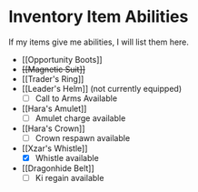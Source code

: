 # Inventory Item Abilities

If my items give me abilities, I will list them here.

* [[Opportunity Boots]]
* ~~[[Magnetic Suit]]~~
* [[Trader's Ring]]
* [[Leader's Helm]] (not currently equipped)
  * [ ] Call to Arms Available
* [[Hara's Amulet]]
  * [ ] Amulet charge available
* [[Hara's Crown]]
  * [ ] Crown respawn available
* [[Xzar's Whistle]]
  * [x] Whistle available
* [[Dragonhide Belt]]
  * [ ] Ki regain available